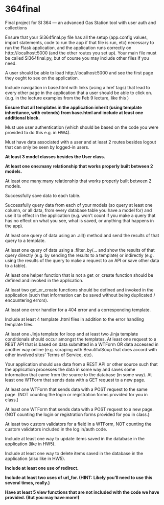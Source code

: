 # 364final
Final project for SI 364 — an advanced Gas Station tool with user auth and collections

Ensure that your SI364final.py file has all the setup (app.config values, import statements, code to run the app if that file is run, etc) necessary to run the Flask application, and the application runs correctly on http://localhost:5000 (and the other routes you set up). Your main file must be called SI364final.py, but of course you may include other files if you need.

A user should be able to load http://localhost:5000 and see the first page they ought to see on the application.

Include navigation in base.html with links (using a href tags) that lead to every other page in the application that a user should be able to click on. (e.g. in the lecture examples from the Feb 9 lecture, like this )

**Ensure that all templates in the application inherit (using template inheritance, with extends) from base.html and include at least one additional block.**

Must use user authentication (which should be based on the code you were provided to do this e.g. in HW4).

Must have data associated with a user and at least 2 routes besides logout that can only be seen by logged-in users.

**At least 3 model classes besides the User class.**

**At least one one:many relationship that works properly built between 2 models.**

At least one many:many relationship that works properly built between 2 models.

Successfully save data to each table.

Successfully query data from each of your models (so query at least one column, or all data, from every database table you have a model for) and use it to effect in the application (e.g. won't count if you make a query that has no effect on what you see, what is saved, or anything that happens in the app).

At least one query of data using an .all() method and send the results of that query to a template.

At least one query of data using a .filter_by(... and show the results of that query directly (e.g. by sending the results to a template) or indirectly (e.g. using the results of the query to make a request to an API or save other data to a table).

At least one helper function that is not a get_or_create function should be defined and invoked in the application.

At least two get_or_create functions should be defined and invoked in the application (such that information can be saved without being duplicated / encountering errors).

At least one error handler for a 404 error and a corresponding template.

Include at least 4 template .html files in addition to the error handling template files.

At least one Jinja template for loop and at least two Jinja template conditionals should occur amongst the templates.
At least one request to a REST API that is based on data submitted in a WTForm OR data accessed in another way online (e.g. scraping with BeautifulSoup that does accord with other involved sites' Terms of Service, etc).

Your application should use data from a REST API or other source such that the application processes the data in some way and saves some information that came from the source to the database (in some way).
At least one WTForm that sends data with a GET request to a new page.

At least one WTForm that sends data with a POST request to the same page. (NOT counting the login or registration forms provided for you in class.)

At least one WTForm that sends data with a POST request to a new page. (NOT counting the login or registration forms provided for you in class.)

At least two custom validators for a field in a WTForm, NOT counting the custom validators included in the log in/auth code.

Include at least one way to update items saved in the database in the application (like in HW5).

Include at least one way to delete items saved in the database in the application (also like in HW5).

**Include at least one use of redirect.**

**Include at least two uses of url_for. (HINT: Likely you'll need to use this several times, really.)**

**Have at least 5 view functions that are not included with the code we have provided. (But you may have more!)**
